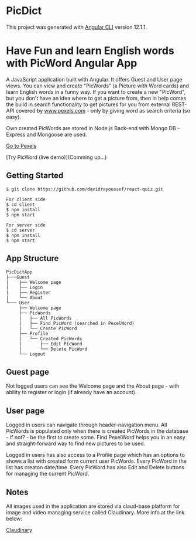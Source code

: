 # PicDict

This project was generated with [Angular CLI](https://github.com/angular/angular-cli) version 12.1.1.

# Have Fun and learn English words with PicWord Angular App

A JavaScript application built with Angular. It offers Guest and User page views. You can view and create "PicWords" (a Picture with Word cards) and learn English words in a funny way. If you want to create a new "PicWord", but you don't have an idea where to get a picture from, then in help comes the build in search functionality to get pictures for you from external REST-API covered by www.pexels.com - only by giving word as search criteria (so easy).

Own created PicWords are stored in Node.js Back-end with Mongo DB – Express and Mongoose are used.

[Go to Pexels](https://www.pexels.com/)

[Try PicWord (live demo)](Comming up...)

Getting Started
---------------

```shell
$ git clone https://github.com/davidrayoussef/react-quiz.git

For client side
$ cd client
$ npm install
$ npm start

For server side
$ cd server
$ npm install
$ npm start

```

App Structure
-------------

```
PicDictApp
├───Guest
|    ├── Welcome page
|    ├── Login
|    ├── Register
|    └── About
└─── User
     ├── Welcome page
     ├── PicWords
     |   ├── All PicWords
     |   ├── Find PicWord (searched in PexelWord)
     |   └── Create PicWord
     ├── Profile
     |   └── Created PicWords
     |       ├── Edit PicWord
     |       └── Delete PicWord
     └── Logout
```

Guest page
----------

Not logged users can see the Welcome page and the About page - with ability to register or login (if already have an account).


<!-- ![alt text](https://res.cloudinary.com/softquizy/image/upload/c_scale,w_600/v1618060032/GuestPage_ppysym.png) -->


User page
---------

Logged in users can navigate through header-navigation menu. All PicWords is populated only when there is created PicWords in the database - if not? - be the first to create some. Find PexelWord helps you in an easy and straight-forward way to find new pictures to be used.


<!-- ![alt text](https://res.cloudinary.com/softquizy/image/upload/c_scale,w_600/v1618059650/UserPage_fgvedj.png) -->

Logged in users has also access to a Profile page which has an options to shows a list with created form current user PicWords. Every PicWord in the list has creaton date/time. Every PicWord has also Edit and Delete buttons for managing the current PicWord.


<!-- ![alt text](https://res.cloudinary.com/softquizy/image/upload/c_scale,w_600/v1618059654/ProfilePage_cejqo5.png) -->


Notes
---------


All images used in the application are stored via claud-base platform for image and video managing service called Claudinary. More info at the link below:

[Claudinary](https://cloudinary.com/)